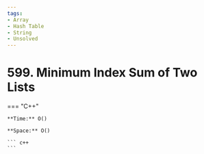 ```yaml
---
tags:
- Array
- Hash Table
- String
- Unsolved
---
```



# 599. Minimum Index Sum of Two Lists

=== "C++"

    **Time:** O()

    **Space:** O()

    ``` c++
    ```